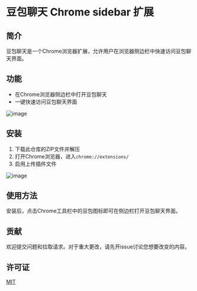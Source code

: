 # 豆包聊天 Chrome sidebar 扩展

## 简介

豆包聊天是一个Chrome浏览器扩展，允许用户在浏览器侧边栏中快速访问豆包聊天界面。

## 功能

- 在Chrome浏览器侧边栏中打开豆包聊天
- 一键快速访问豆包聊天界面

![image](https://github.com/user-attachments/assets/65a95c2a-deb6-4725-9fec-84426b9a5ee2)


## 安装

1. 下载此仓库的ZIP文件并解压
2. 打开Chrome浏览器，进入`chrome://extensions/`
3. 启用上传插件文件

![image](https://github.com/user-attachments/assets/e89618c1-e923-4956-bb39-5b3b2b4f0253)


## 使用方法

安装后，点击Chrome工具栏中的豆包图标即可在侧边栏打开豆包聊天界面。

## 贡献

欢迎提交问题和拉取请求。对于重大更改，请先开issue讨论您想要改变的内容。

## 许可证

[MIT](https://choosealicense.com/licenses/mit/)
